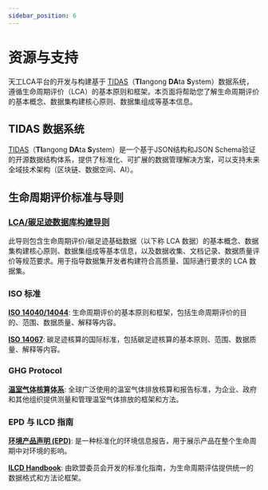 ```yaml
---
sidebar_position: 6
---
```


# 资源与支持

天工LCA平台的开发与构建基于 [TIDAS](https://tidas.tiangong.earth/)（**TI**angong **DA**ta **S**ystem）数据系统，遵循生命周期评价（LCA）的基本原则和框架。本页面将帮助您了解生命周期评价的基本概念、数据集构建核心原则、数据集组成等基本信息。

## TIDAS 数据系统

[TIDAS](https://tidas.tiangong.earth/)（**TI**angong **DA**ta **S**ystem）是一个基于JSON结构和JSON Schema验证的开源数据结构体系，提供了标准化、可扩展的数据管理解决方案，可以支持未来全域技术架构（区块链、数据空间、AI）。

## 生命周期评价标准与导则

### [LCA/碳足迹数据库构建导则](https://www.carbonfootprint.network/docs/category/lca-database-guideline)

此导则包含生命周期评价/碳足迹基础数据（以下称 LCA 数据）的基本概念、数据集构建核心原则、数据集组成等基本信息，以及数据收集、文档记录、数据质量评价等规范要求。用于指导数据集开发者构建符合高质量、国际通行要求的 LCA 数据集。

### ISO 标准

**[ISO 14040/14044](https://www.iso.org/home.html)**: 生命周期评价的基本原则和框架，包括生命周期评价的目的、范围、数据质量、解释等内容。

**[ISO 14067](https://www.iso.org/home.html)**: 碳足迹核算的国际标准，包括碳足迹核算的基本原则、范围、数据质量、解释等内容。

### GHG Protocol

**[温室气体核算体系](https://ghgprotocol.org/standards-guidance)**: 全球广泛使用的温室气体排放核算和报告标准，为企业、政府和其他组织提供测量和管理温室气体排放的框架和方法。

### EPD 与 ILCD 指南

**[环境产品声明 (EPD)](https://www.environdec.com/home)**: 是一种标准化的环境信息报告，用于展示产品在整个生命周期中对环境的影响。

**[ILCD Handbook](https://eplca.jrc.ec.europa.eu/ilcd.html)**: 由欧盟委员会开发的标准化指南，为生命周期评估提供统一的数据格式和方法论框架。
